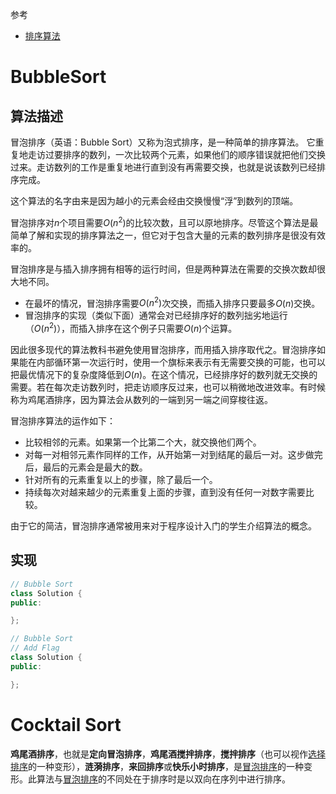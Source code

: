 参考
- [排序算法](https://zh.wikipedia.org/wiki/%E6%8E%92%E5%BA%8F%E7%AE%97%E6%B3%95)

# BubbleSort

## 算法描述

冒泡排序（英语：Bubble Sort）又称为泡式排序，是一种简单的排序算法。
它重复地走访过要排序的数列，一次比较两个元素，如果他们的顺序错误就把他们交换过来。走访数列的工作是重复地进行直到没有再需要交换，也就是说该数列已经排序完成。

这个算法的名字由来是因为越小的元素会经由交换慢慢“浮”到数列的顶端。

冒泡排序对$n$个项目需要$O(n^2)$的比较次数，且可以原地排序。尽管这个算法是最简单了解和实现的排序算法之一，但它对于包含大量的元素的数列排序是很没有效率的。

冒泡排序是与插入排序拥有相等的运行时间，但是两种算法在需要的交换次数却很大地不同。
- 在最坏的情况，冒泡排序需要$O(n^2)$次交换，而插入排序只要最多$O(n)$交换。
- 冒泡排序的实现（类似下面）通常会对已经排序好的数列拙劣地运行（$O(n^2)$），而插入排序在这个例子只需要$O(n)$个运算。

因此很多现代的算法教科书避免使用冒泡排序，而用插入排序取代之。冒泡排序如果能在内部循环第一次运行时，使用一个旗标来表示有无需要交换的可能，也可以把最优情况下的复杂度降低到$O(n)$。在这个情况，已经排序好的数列就无交换的需要。若在每次走访数列时，把走访顺序反过来，也可以稍微地改进效率。有时候称为鸡尾酒排序，因为算法会从数列的一端到另一端之间穿梭往返。

冒泡排序算法的运作如下：

- 比较相邻的元素。如果第一个比第二个大，就交换他们两个。
- 对每一对相邻元素作同样的工作，从开始第一对到结尾的最后一对。这步做完后，最后的元素会是最大的数。
- 针对所有的元素重复以上的步骤，除了最后一个。
- 持续每次对越来越少的元素重复上面的步骤，直到没有任何一对数字需要比较。

由于它的简洁，冒泡排序通常被用来对于程序设计入门的学生介绍算法的概念。

## 实现

```C++
// Bubble Sort
class Solution {
public:

};
```
```C++
// Bubble Sort
// Add Flag
class Solution {
public:

};
```



# Cocktail Sort

**鸡尾酒排序**，也就是**定向冒泡排序**，**鸡尾酒搅拌排序**，**搅拌排序**（也可以视作[选择排序](SelectionSort.md)的一种变形），**涟漪排序**，**来回排序**或**快乐小时排序**，是[冒泡排序](#BubbleSort)的一种变形。此算法与[冒泡排序](#BubbleSort)的不同处在于排序时是以双向在序列中进行排序。